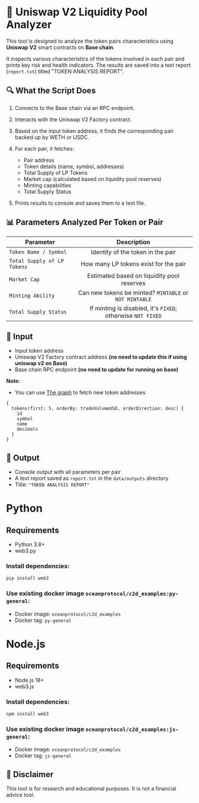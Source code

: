 # 🧪 Uniswap V2 Liquidity Pool Analyzer

This tool is designed to analyze the token pairs characteristics using **Uniswap V2** smart contracts
on **Base chain**.

It inspects various characteristics of the tokens involved in each pair and prints key risk and health
indicators. The results are saved into a text report (`report.txt`) titled "TOKEN ANALYSIS REPORT".

## 🔍 What the Script Does

1. Connects to the Base chain via an RPC endpoint.
2. Interacts with the Uniswap V2 Factory contract.
3. Based on the input token address, it finds the corresponding pair backed up by WETH or USDC.
4. For each pair, it fetches:

   - Pair address
   - Token details (name, symbol, addresses)
   - Total Supply of LP Tokens
   - Market cap (calculated based on liquidity pool reserves)
   - Minting capabilities
   - Total Supply Status

5. Prints results to console and saves them to a text file.

## 📊 Parameters Analyzed Per Token or Pair

| Parameter                   | Description                                                |
| --------------------------- | :--------------------------------------------------------: |
| `Token Name / Symbol`       | Identity of the token in the pair                         |
| `Total Supply of LP Tokens` | How many LP tokens exist for the pair                     |
| `Market Cap`                | Estimated based on liquidity pool reserves                |
| `Minting Ability`           | Can new tokens be minted? `MINTABLE` or `NOT MINTABLE`    |
| `Total Supply Status`       | If minting is disabled, it's `FIXED`; otherwise `NOT FIXED` |

## 📁 Input

- Input token address
- Uniswap V2 Factory contract address **(no need to update this if using uniswap v2 on Base)**
- Base chain RPC endpoint **(no need to update for running on base)**

**Note:**
- You can use [The graph](https://thegraph.com/explorer/subgraphs/D31gzGUtVNhHNdnxeELUBdch5rzDRm5cddvae9GzhCLu?view=Query) to fetch new token addresses
```
{
  tokens(first: 5, orderBy: tradeVolumeUSD, orderDirection: desc) {
    id
    symbol
    name
    decimals
  }
}
``` 


## 📁 Output

- Console output with all parameters per pair
- A text report saved as `report.txt` in the `data/outputs` directory
- Title: `"TOKEN ANALYSIS REPORT"`

#  Python
##  Requirements

- Python 3.8+
- web3.py

### Install dependencies:

```bash
pip install web3
```

### Use existing docker image `oceanprotocol/c2d_examples:py-general`:

- Docker image: `oceanprotocol/c2d_examples`
- Docker tag: `py-general`

#  Node.js

##  Requirements

- Node.js 18+
- web3.js

### Install dependencies:

```bash
npm install web3
```

### Use existing docker image `oceanprotocol/c2d_examples:js-general`:
- Docker image: `oceanprotocol/c2d_examples`
- Docker tag: `js-general`

## 🔐 Disclaimer

This tool is for research and educational purposes. It is not a financial advice tool.
